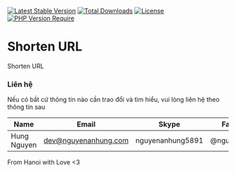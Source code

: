 [![Latest Stable Version](https://img.shields.io/packagist/v/nguyenanhung/shorten-url.svg?style=flat-square)](https://packagist.org/packages/nguyenanhung/shorten-url)
[![Total Downloads](https://img.shields.io/packagist/dt/nguyenanhung/shorten-url.svg?style=flat-square)](https://packagist.org/packages/nguyenanhung/shorten-url)
[![License](https://img.shields.io/packagist/l/nguyenanhung/shorten-url.svg?style=flat-square)](https://packagist.org/packages/nguyenanhung/shorten-url)
[![PHP Version Require](https://img.shields.io/packagist/dependency-v/nguyenanhung/shorten-url/php)](https://packagist.org/packages/nguyenanhung/shorten-url)

# Shorten URL

Shorten URL

### Liên hệ

Nếu có bất cứ thông tin nào cần trao đổi và tìm hiểu, vui lòng liên hệ theo thông tin sau

| Name        | Email                | Skype            | Facebook      |
|-------------|----------------------|------------------|---------------|
| Hung Nguyen | dev@nguyenanhung.com | nguyenanhung5891 | @nguyenanhung |

From Hanoi with Love <3
